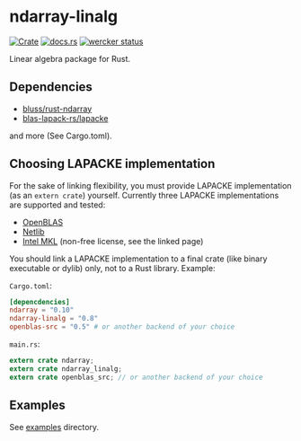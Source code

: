 ndarray-linalg
===============
[![Crate](http://meritbadge.herokuapp.com/ndarray-linalg)](https://crates.io/crates/ndarray-linalg)
[![docs.rs](https://docs.rs/ndarray-linalg/badge.svg)](https://docs.rs/ndarray-linalg)
[![wercker status](https://app.wercker.com/status/f04aeba682ea6e79577e15bd946344a5/s/master "wercker status")](https://app.wercker.com/project/byKey/f04aeba682ea6e79577e15bd946344a5)

Linear algebra package for Rust.

Dependencies
-------------

- [bluss/rust-ndarray](https://github.com/bluss/rust-ndarray)
- [blas-lapack-rs/lapacke](https://github.com/blas-lapack-rs/lapacke)

and more (See Cargo.toml).

Choosing LAPACKE implementation
--------------------------------

For the sake of linking flexibility, you must provide LAPACKE implementation (as an `extern crate`) yourself.
Currently three LAPACKE implementations are supported and tested:

- [OpenBLAS](https://github.com/cmr/openblas-src)
- [Netlib](https://github.com/cmr/netlib-src)
- [Intel MKL](https://github.com/termoshtt/rust-intel-mkl) (non-free license, see the linked page)

You should link a LAPACKE implementation to a final crate (like binary executable or dylib) only, not to a Rust library.
Example:

`Cargo.toml`:
```toml
[depencdencies]
ndarray = "0.10"
ndarray-linalg = "0.8"
openblas-src = "0.5" # or another backend of your choice

```

`main.rs`:
```rust
extern crate ndarray;
extern crate ndarray_linalg;
extern crate openblas_src; // or another backend of your choice
```

Examples
---------
See [examples](https://github.com/termoshtt/ndarray-linalg/tree/master/examples) directory.

